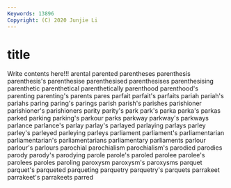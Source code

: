 ```yaml
---
Keywords: 13896
Copyright: (C) 2020 Junjie Li
---
```


# title

Write contents here!!!
arental 
parented 
parentheses 
parenthesis 
parenthesis's 
parenthesise 
parenthesised 
parenthesises 
parenthesising
parenthetic 
parenthetical 
parenthetically 
parenthood 
parenthood's 
parenting 
parenting's 
parents 
pares 
parfait
parfait's 
parfaits 
pariah 
pariah's 
pariahs 
paring 
paring's 
parings 
parish 
parish's
parishes 
parishioner 
parishioner's 
parishioners 
parity 
parity's 
park 
park's 
parka 
parka's
parkas 
parked 
parking 
parking's 
parkour 
parks 
parkway 
parkway's 
parkways 
parlance
parlance's 
parlay 
parlay's 
parlayed 
parlaying 
parlays 
parley 
parley's 
parleyed 
parleying
parleys 
parliament 
parliament's 
parliamentarian 
parliamentarian's 
parliamentarians 
parliamentary 
parliaments 
parlour 
parlour's
parlours 
parochial 
parochialism 
parochialism's 
parodied 
parodies 
parody 
parody's 
parodying 
parole
parole's 
paroled 
parolee 
parolee's 
parolees 
paroles 
paroling 
paroxysm 
paroxysm's 
paroxysms
parquet 
parquet's 
parqueted 
parqueting 
parquetry 
parquetry's 
parquets 
parrakeet 
parrakeet's 
parrakeets
parred 
